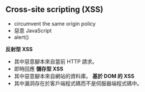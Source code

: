 ## Cross-site scripting (XSS)
-  circumvent the same origin policy
-  惡意 JavaScript
-  alert()

**反射型 XSS**
- 其中惡意腳本來自當前 HTTP 請求。
- 即時回應 
**儲存型 XSS**
- 其中惡意腳本來自網站的資料庫。
**基於 DOM 的 XSS**
- 其中漏洞存在於客戶端程式碼而不是伺服器端程式碼中。
